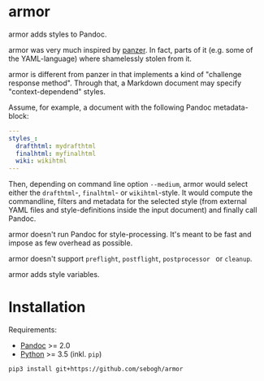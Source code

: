 # armor

armor adds styles to Pandoc. 

armor was very much inspired by [panzer]. In fact, parts of it (e.g. some of the YAML-language) where shamelessly stolen from it. 

armor is different from panzer in that implements a kind of "challenge response method". Through that, a Markdown document may specify "context-dependend" styles.

Assume, for example, a document with the following Pandoc metadata-block:

```yaml
---
styles_:
  drafthtml: mydrafthtml
  finalhtml: myfinalhtml
  wiki: wikihtml
---
```

Then, depending on command line option `--medium`, armor would select either the `drafthtml`-, `finalhtml`- or `wikihtml`-style. It would compute the commandline, filters and metadata for the selected style (from external YAML files and style-definitions inside the input document) and finally call Pandoc.

armor doesn't run Pandoc for style-processing. It's meant to be fast and impose as few overhead as possible.

armor doesn't support `preflight`, `postflight`, `postprocessor ` or `cleanup`. 

armor adds style variables. 

# Installation

Requirements:

-    [Pandoc] >= 2.0
-    [Python] >= 3.5 (inkl. `pip`)

````bash
pip3 install git+https://github.com/sebogh/armor
````

[Pandoc]: https://pandoc.org/
[Python]: https://www.python.org/downloads/
[panzer]: https://github.com/msprev/panzer
